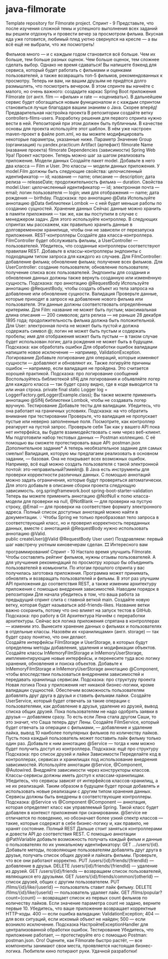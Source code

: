 # java-filmorate
Template repository for Filmorate project.
Спринт - 9
Представьте, что после изучения сложной темы и успешного выполнения всех заданий вы решили отдохнуть и провести вечер за просмотром фильма. Вкусная еда уже готовится, любимый плед уютно свернулся на кресле — а вы всё ещё не выбрали, что же посмотреть!


Фильмов много — и с каждым годом становится всё больше. Чем их больше, тем больше разных оценок. Чем больше оценок, тем сложнее сделать выбор. Однако не время сдаваться! Вы напишете бэкенд для сервиса, который будет работать с фильмами и оценками пользователей, а также возвращать топ-5 фильмов, рекомендованных к просмотру. Теперь ни вам, ни вашим друзьям не придётся долго размышлять, что посмотреть вечером.
В этом спринте вы начнёте с малого, но очень важного: создадите каркас Spring Boot приложения Filmorate (от англ. film — «фильм» и rate — «оценивать»). В дальнейшем сервис будет обогащаться новым функционалом и с каждым спринтом становиться лучше благодаря вашим знаниям о Java. Скорее вперёд!
Предварительная настройка проекта
В репозитории создайте ветку controllers-films-users. Разработку решения для первого спринта нужно вести в ней. Репозиторий при этом должен быть публичным.
В качестве основы для проекта используйте этот шаблон. В нём уже настроен maven-проект в файле pom.xml, но вы можете модифицировать некоторые параметры, указанные ниже.
Параметр	Значение
Group (организация)	ru.yandex.practicum
Artifact (артефакт)	filmorate
Name (название проекта)	filmorate
Dependencies (зависимости)	Spring Web
Ура! Проект настроен. Теперь можно шаг за шагом реализовать приложение.
Модели данных
Создайте пакет model. Добавьте в него два класса — Film и User. Это классы — модели данных приложения.
У model.Film должны быть следующие свойства:
целочисленный идентификатор — id;
название — name;
описание — description;
дата релиза — releaseDate;
продолжительность фильма — duration.
Свойства model.User:
целочисленный идентификатор — id;
электронная почта — email;
логин пользователя — login;
имя для отображения — name;
дата рождения — birthday.
Подсказка: про аннотацию @Data
Используйте аннотацию @Data библиотеки Lombok — с ней будет меньше работы по созданию сущностей.
Хранение данных
Сейчас данные можно хранить в памяти приложения — так же, как вы поступили в случае с менеджером задач. Для этого используйте контроллер.
В следующих спринтах мы расскажем, как правильно хранить данные в долговременном хранилище, чтобы они не зависели от перезапуска приложения.
REST-контроллеры
Создайте два класса-контроллера. FilmController будет обслуживать фильмы, а UserController — пользователей. Убедитесь, что созданные контроллеры соответствуют правилам REST.
Добавьте в классы-контроллеры эндпоинты с подходящим типом запроса для каждого из случаев.
Для FilmController:
добавление фильма;
обновление фильма;
получение всех фильмов.
Для UserController:
создание пользователя;
обновление пользователя;
получение списка всех пользователей.
Эндпоинты для создания и обновления данных должны также вернуть созданную или изменённую сущность.
Подсказка: про аннотацию @RequestBody
Используйте аннотацию @RequestBody, чтобы создать объект из тела запроса на добавление или обновление сущности.
Валидация
Проверьте данные, которые приходят в запросе на добавление нового фильма или пользователя. Эти данные должны соответствовать определённым критериям.
Для Film:
название не может быть пустым;
максимальная длина описания — 200 символов;
дата релиза — не раньше 28 декабря 1895 года;
продолжительность фильма должна быть положительной.
Для User:
электронная почта не может быть пустой и должна содержать символ @;
логин не может быть пустым и содержать пробелы;
имя для отображения может быть пустым — в таком случае будет использован логин;
дата рождения не может быть в будущем.
Подсказка: как обработать ошибки
Для обработки ошибок валидации напишите новое исключение — например, ValidationException.
Логирование
Добавьте логирование для операций, которые изменяют сущности — добавляют и обновляют их. Также логируйте причины ошибок — например, если валидация не пройдена. Это считается хорошей практикой.
Подсказка: про логирование сообщений
Воспользуйтесь библиотекой slf4j для логирования и объявляйте логер для каждого класса — так будет сразу видно, где в коде выводится та или иная строка.
private final static Logger log = LoggerFactory.getLogger(Example.class);
Вы также можете применить аннотацию @Slf4j библиотеки Lombok, чтобы не создавать логер вручную.
Тестирование
Добавьте тесты для валидации. Убедитесь, что она работает на граничных условиях.
Подсказка: на что обратить внимание при тестировании
Проверьте, что валидация не пропускает пустые или неверно заполненные поля. Посмотрите, как контроллер реагирует на пустой запрос.
Проверьте себя
Так как у вашего API пока нет интерфейса, вы будете взаимодействовать с ним через веб-клиент. Мы подготовили набор тестовых данных — Postman коллекцию. С её помощью вы сможете протестировать ваше API: postman.json
Дополнительное задание*
А теперь необязательное задание для самых смелых! Валидация, которую мы предлагаем реализовать в основном задании, — базовая. Она не покрывает всех возможных ошибок. Например, всё ещё можно создать пользователя с такой электронной почтой: это-неправильный?эмейл@.
В Java есть инструменты для проверки корректности различных данных. С помощью аннотаций можно задать ограничения, которые будут проверяться автоматически. Для этого добавьте в описание сборки проекта следующую зависимость.
<dependency>
<groupId>org.springframework.boot</groupId>
<artifactId>spring-boot-starter-validation</artifactId>
</dependency>
Теперь вы можете применить аннотацию @NotNull к полю класса-модели для проверки на null, @NotBlank — для проверки на пустую строку, @Email — для проверки на соответствие формату электронного адреса. Полный список доступных аннотаций можно найти в документации.
💡 Чтобы Spring не только преобразовал тело запроса в соответствующий класс, но и проверил корректность переданных данных, вместе с аннотацией @RequestBody нужно использовать аннотацию @Valid.  
public createUser(@Valid @RequestBody User user)
Поздравляем: первый шаг навстречу уютным киновечерам сделан. 🎞️
Интересного вам программирования!
Спринт - 10
Настало время улучшить Filmorate. Чтобы составлять рейтинг фильмов, нужны отзывы пользователей. А для улучшения рекомендаций по просмотру хорошо бы объединить пользователей в комьюнити.
По итогам прошлого спринта у вас получилась заготовка приложения. Программа может принимать, обновлять и возвращать пользователей и фильмы. В этот раз улучшим API приложения до соответствия REST, а также изменим архитектуру приложения с помощью внедрения зависимостей.
Наводим порядок в репозитории
Для начала убедитесь в том, что ваша работа за предыдущий спринт слита с главной веткой main. Создайте новую ветку, которая будет называться add-friends-likes. Название ветки важно сохранить, потому что оно влияет на запуск тестов в GitHub.
Подсказка: про работу в Git
Архитектура
Начнём с переработки архитектуры. Сейчас вся логика приложения спрятана в контроллерах — изменим это. Вынесите хранение данных о фильмах и пользователях в отдельные классы. Назовём их «хранилищами» (англ. storage) — так будет сразу понятно, что они делают.  
Создайте интерфейсы FilmStorage и UserStorage, в которых будут определены методы добавления, удаления и модификации объектов.
Создайте классы InMemoryFilmStorage и InMemoryUserStorage, имплементирующие новые интерфейсы, и перенесите туда всю логику хранения, обновления и поиска объектов.
Добавьте к InMemoryFilmStorage и InMemoryUserStorage аннотацию @Component, чтобы впоследствии пользоваться внедрением зависимостей и передавать хранилища сервисам.
Подсказка: про структуру проекта
Новая логика
Пока у приложения нет никакой бизнес-логики, кроме валидации сущностей. Обеспечим возможность пользователям добавлять друг друга в друзья и ставить фильмам лайки.
Создайте UserService, который будет отвечать за такие операции с пользователями, как добавление в друзья, удаление из друзей, вывод списка общих друзей. Пока пользователям не надо одобрять заявки в друзья — добавляем сразу. То есть если Лена стала другом Саши, то это значит, что Саша теперь друг Лены.
Создайте FilmService, который будет отвечать за операции с фильмами, — добавление и удаление лайка, вывод 10 наиболее популярных фильмов по количеству лайков. Пусть пока каждый пользователь может поставить лайк фильму только один раз.
Добавьте к ним аннотацию @Service — тогда к ним можно будет получить доступ из контроллера.
Подсказка: ещё про структуру
Подсказка: про список друзей и лайки
Зависимости
Переделайте код в контроллерах, сервисах и хранилищах под использование внедрения зависимостей.
Используйте аннотации @Service, @Component, @Autowired. Внедряйте зависимости через конструкторы классов.
Классы-сервисы должны иметь доступ к классам-хранилищам. Убедитесь, что сервисы зависят от интерфейсов классов-хранилищ, а не их реализаций. Таким образом в будущем будет проще добавлять и использовать новые реализации с другим типом хранения данных.
Сервисы должны быть внедрены в соответствующие контроллеры.
Подсказка: @Service vs @Component
@Component — аннотация, которая определяет класс как управляемый Spring. Такой класс будет добавлен в контекст приложения при сканировании. @Service не отличается по поведению, но обозначает более узкий спектр классов — такие, которые содержат в себе бизнес-логику и, как правило, не хранят состояние.
Полный REST
Дальше стоит заняться контроллерами и довести API до соответствия REST.
С помощью аннотации @PathVariable добавьте возможность получать каждый фильм и данные о пользователях по их уникальному идентификатору: GET .../users/{id}.
Добавьте методы, позволяющие пользователям добавлять друг друга в друзья, получать список общих друзей и лайкать фильмы. Проверьте, что все они работают корректно.
PUT /users/{id}/friends/{friendId} — добавление в друзья.
DELETE /users/{id}/friends/{friendId} — удаление из друзей.
GET /users/{id}/friends — возвращаем список пользователей, являющихся его друзьями.
GET /users/{id}/friends/common/{otherId} — список друзей, общих с другим пользователем.
PUT /films/{id}/like/{userId} — пользователь ставит лайк фильму.
DELETE /films/{id}/like/{userId} — пользователь удаляет лайк.
GET /films/popular?count={count} — возвращает список из первых count фильмов по количеству лайков. Если значение параметра count не задано, верните первые 10.
Убедитесь, что ваше приложение возвращает корректные HTTP-коды.
400 — если ошибка валидации: ValidationException;
404 — для всех ситуаций, если искомый объект не найден;
500 — если возникло исключение.
Подсказка
НастройтеExceptionHandler для централизованной обработки ошибок.
Тестирование
Убедитесь, что приложение работает, — протестируйте его с помощью Postman: postman.json.
Ого! Оцените, как Filmorate быстро растёт, — все компоненты занимают свои места, проявляется настоящая бизнес-логика. Любители кино потирают руки. Удачной разработки!